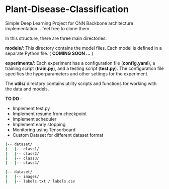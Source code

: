 # Plant-Disease-Classification
Simple Deep Learning Project for CNN Backbone architecture implementation... feel free to clone them


In this structure, there are three main directories:

__models/__: This directory contains the model files. Each model is defined in a separate Python file. ( __COMING SOON ...__ )

__experiments/__: Each experiment has a configuration file (__config.yaml__), a training script (__train.py__), and a testing script (__test.py__). The configuration file specifies the hyperparameters and other settings for the experiment.

The __utils/__ directory contains utility scripts and functions for working with the data and models.

__TO DO__ :

- Implement test.py
- Implement resume from checkpoint
- Implement scheduler
- Implement early stopping
- Monitoring using Tensorboard
- Custom Dataset for different dataset format
```bash
|-- dataset/
|   |-- class1/
|   |-- class2/
|   |-- class3/
|   |-- class4/

|-- dataset/
|   |-- images/
|   |-- labels.txt / labels.csv
```        

        